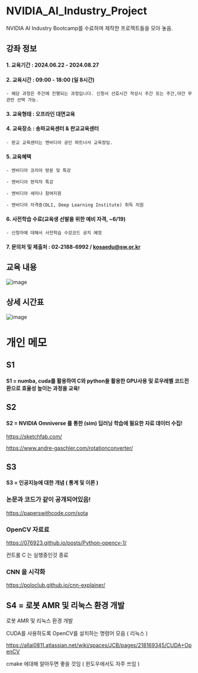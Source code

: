 # NVIDIA_AI_Industry_Project
NVIDIA AI Industry Bootcamp를 수료하며 제작한 프로젝트들을 모아 놓음.
## 강좌 정보

#### 1. 교육기간 : 2024.06.22 - 2024.08.27

#### 2. 교육시간 : 09:00 - 18:00 (일 8시간) 

    - 해당 과정은 주간에 진행되는 과정입니다. 신청서 선호시간 작성시 주간 또는 주간,야간 무관만 선택 가능.

#### 3. 교육형태 : 오프라인 대면교육

#### 4. 교육장소 : 송파교육센터 & 판교교육센터

    - 판교 교육센터는 엔비디아 공인 파트너사 교육장임.

#### 5. 교육혜택

    - 엔비디아 코리아 방문 및 특강

    - 엔비디아 현직자 특강

    - 엔비디아 세미나 참여지원﻿

    - 엔비디아 자격증(DLI, Deep Learning Institute) 취득 지원

#### 6.  사전학습 수료(교육생 선발을 위한 예비 자격, ~6/19)

    - 신청자에 대해서 사전학습 수강코드 공지 예정

#### 7. 문의처 및 제출처 : 02-2188-6992 / kosaedu@sw.or.kr 

## 교육 내용
![image](https://github.com/PocachipMind/NVIDIA-AI-Industry-Bootcamp/assets/101550112/6137754a-ced0-4aed-8b74-f42fc448e054)

## 상세 시간표
![image](https://github.com/PocachipMind/NVIDIA-AI-Industry-Bootcamp/assets/101550112/4b18e08d-b616-465c-8b19-28d27f5a6d85)

# 개인 메모

## S1
#### S1 = numba, cuda를 활용하여 C와 python을 활용한 GPU사용 및 로우레벨 코드전환으로 효율성 높이는 과정을 교육!
## S2

#### S2 = NVIDIA Omniverse 를 통한 (sim) 딥러닝 학습에 필요한 자료 데이터 수집!

https://sketchfab.com/

https://www.andre-gaschler.com/rotationconverter/

## S3

#### S3 = 인공지능에 대한 개념 ( 통계 및 이론 )

### 논문과 코드가 같이 공개되어있음!
https://paperswithcode.com/sota

### OpenCV 자료료
https://076923.github.io/posts/Python-opencv-1/

컨트롤 C 는 실행중인것 종료

### CNN 을 시각화
https://poloclub.github.io/cnn-explainer/

## S4 = 로봇 AMR 및 리눅스 환경 개발 

로봇 AMR 및 리눅스 환경 개발 

CUDA를 사용하도록 OpenCV를 설치하는 명령어 모음 ( 리눅스 )

https://allai0811.atlassian.net/wiki/spaces/JCB/pages/218169345/CUDA+OpenCV

cmake 에대해 알아두면 좋을 것임 ( 윈도우에서도 자주 쓰임 )

